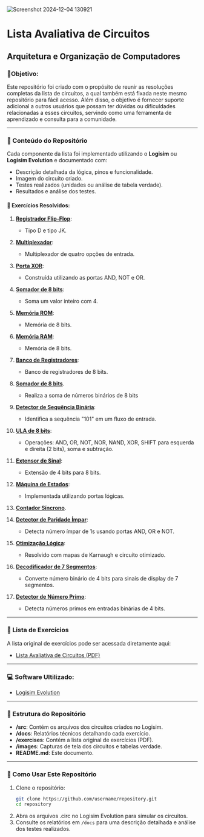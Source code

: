 ![Screenshot 2024-12-04 130921](https://github.com/user-attachments/assets/301dac75-6134-4ce3-b56b-8f486a239e9d)

# Lista Avaliativa de Circuitos

## Arquitetura e Organização de Computadores

### 🎯Objetivo:

Este repositório foi criado com o propósito de reunir as resoluções completas da lista de circuitos, a qual também está fixada neste mesmo repositório para fácil acesso. Além disso, o objetivo é fornecer suporte adicional a outros usuários que possam ter dúvidas ou dificuldades relacionadas a esses circuitos, servindo como uma ferramenta de aprendizado e consulta para a comunidade.

---

### 📜 Conteúdo do Repositório

Cada componente da lista foi implementado utilizando o **Logisim** ou **Logisim Evolution** e documentado com:

- Descrição detalhada da lógica, pinos e funcionalidade.
- Imagem do circuito criado.
- Testes realizados (unidades ou análise de tabela verdade).
- Resultados e análise dos testes.

#### 📝 Exercícios Resolvidos:

1. **[Registrador Flip-Flop](./docs/registrador-flip-flop.md)**:

   - Tipo D e tipo JK.

2. **[Multiplexador](./docs/multiplexador-4-entradas.md)**:

   - Multiplexador de quatro opções de entrada.

3. **[Porta XOR](./docs/porta-xor-and-not-or.md)**:

   - Construída utilizando as portas AND, NOT e OR.

4. **[Somador de 8 bits](./docs/somador-8-bits-mais-4.md)**:

   - Soma um valor inteiro com 4.

5. **[Memória ROM](./docs/memoria-rom-8-bits.md)**:

   - Memória de 8 bits.

6. **[Memória RAM](./docs/memoria-ram-8-bits.md)**:

   - Memória de 8 bits.

7. **[Banco de Registradores](./docs/banco-de-registradores.md)**:

   - Banco de registradores de 8 bits.

8. **[Somador de 8 bits](./docs/somador-8-bits.md)**.

   - Realiza a soma de números binários de 8 bits

10. **[Detector de Sequência Binária](./docs/detector-sequencia-binaria-101.md)**:

    - Identifica a sequência "101" em um fluxo de entrada.

11. **[ULA de 8 bits](./docs/ula-8-bits.md)**:

    - Operações: AND, OR, NOT, NOR, NAND, XOR, SHIFT para esquerda e direita (2 bits), soma e subtração.

12. **[Extensor de Sinal](./docs/extensor-sinal-4-para-8-bits.md)**:

    - Extensão de 4 bits para 8 bits.

13. **[Máquina de Estados](./docs/maquina-de-estados.md)**:

    - Implementada utilizando portas lógicas.

14. **[Contador Síncrono](./docs/contador-sincrono.md)**.

15. **[Detector de Paridade Ímpar](./docs/detector-paridade-impar.md)**:

    - Detecta número ímpar de 1s usando portas AND, OR e NOT.

16. **[Otimização Lógica](./docs/otimizacao-logica-karnaugh.md)**:

    - Resolvido com mapas de Karnaugh e circuito otimizado.

17. **[Decodificador de 7 Segmentos](./docs/decodificador-7-segmentos.md)**:

    - Converte número binário de 4 bits para sinais de display de 7 segmentos.

18. **[Detector de Número Primo](./docs/detector-numeros-primos.md)**:
    - Detecta números primos em entradas binárias de 4 bits.

---

### 📜 Lista de Exercícios

A lista original de exercícios pode ser acessada diretamente aqui:

- [Lista Avaliativa de Circuitos (PDF)](./exercises/Lista_circuitos-AOC.pdf)

---

### 💻 Software Ultilizado:</h3>

- [Logisim Evolution](https://github.com/logisim-evolution/logisim-evolution)

---

### 📂 Estrutura do Repositório

- **/src**: Contém os arquivos dos circuitos criados no Logisim.
- **/docs**: Relatórios técnicos detalhando cada exercício.
- **/exercises**: Contém a lista original de exercícios (PDF).
- **/images**: Capturas de tela dos circuitos e tabelas verdade.
- **README.md**: Este documento.

---

### 📖 Como Usar Este Repositório

1. Clone o repositório:
   ```bash
   git clone https://github.com/username/repository.git
   cd repository
   ```
2. Abra os arquivos .circ no Logisim Evolution para simular os circuitos.
3. Consulte os relatórios em `/docs` para uma descrição detalhada e análise dos testes realizados.
